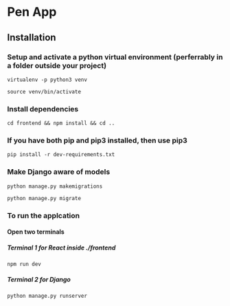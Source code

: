 # Pen App

## Installation

### Setup and activate a python virtual environment (perferrably in a folder outside your project)
    virtualenv -p python3 venv

    source venv/bin/activate

### Install dependencies
    cd frontend && npm install && cd ..
### If you have both pip and pip3 installed, then use pip3
    pip install -r dev-requirements.txt
### Make Django aware of models 
    python manage.py makemigrations

    python manage.py migrate

### To run the applcation
#### Open two terminals
##### Terminal 1 for React inside ./frontend
    npm run dev
##### Terminal 2 for Django
    python manage.py runserver